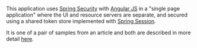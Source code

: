 This application uses [Spring Security](http://projects.spring.io/spring-security) with [Angular JS](http://angularjs.org) in a "single page application" where the UI and resource servers are separate, and secured using a shared token store implemented with [Spring Session](https://github.com/spring-projects/spring-session/).

It is one of a pair of samples from an article and both are described in more detail [here](https://github.com/dsyer/spring-security-angular/tree/master/vanilla/README.md).
